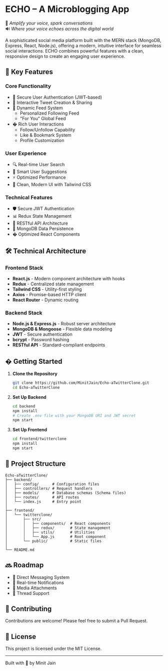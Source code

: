 # ECHO – A Microblogging App

🎯 _Amplify your voice, spark conversations_  
🔊 _Where your voice echoes across the digital world_

A sophisticated social media platform built with the MERN stack (MongoDB, Express, React, Node.js), offering a modern, intuitive interface for seamless social interactions. ECHO combines powerful features with a clean, responsive design to create an engaging user experience.

## 🚀 Key Features

### Core Functionality

- 🔐 Secure User Authentication (JWT-based)
- 📝 Interactive Tweet Creation & Sharing
- 🔄 Dynamic Feed System
  - Personalized Following Feed
  - "For You" Global Feed
- � Rich User Interactions
  - Follow/Unfollow Capability
  - Like & Bookmark System
  - Profile Customization

### User Experience

- 🔍 Real-time User Search
- 👥 Smart User Suggestions
- ⚡ Optimized Performance
- 🎨 Clean, Modern UI with Tailwind CSS

### Technical Features

- 🛡️ Secure JWT Authentication
- 📊 Redux State Management
- 🔄 RESTful API Architecture
- 💾 MongoDB Data Persistence
- � Optimized React Components

## 🛠️ Technical Architecture

### Frontend Stack

- **React.js** - Modern component architecture with hooks
- **Redux** - Centralized state management
- **Tailwind CSS** - Utility-first styling
- **Axios** - Promise-based HTTP client
- **React Router** - Dynamic routing

### Backend Stack

- **Node.js & Express.js** - Robust server architecture
- **MongoDB & Mongoose** - Flexible data modeling
- **JWT** - Secure authentication
- **bcrypt** - Password hashing
- **RESTful API** - Standard-compliant endpoints

## � Getting Started

1. **Clone the Repository**

   ```bash
   git clone https://github.com/MinitJain/Echo-aTwitterClone.git
   cd Echo-aTwitterClone
   ```

2. **Set Up Backend**

   ```bash
   cd backend
   npm install
   # Create .env file with your MongoDB URI and JWT secret
   npm start
   ```

3. **Set Up Frontend**
   ```bash
   cd frontend/twitterclone
   npm install
   npm start
   ```

## 📁 Project Structure

```
Echo-aTwitterClone/
├── backend/
│   ├── config/      # Configuration files
│   ├── controllers/ # Request handlers
│   ├── models/      # Database schemas (Schema files)
│   ├── routes/      # API routes
│   └── index.js     # Entry point
│
├── frontend/
│   └── twitterclone/
│       ├── src/
│       │   ├── components/  # React components
│       │   ├── redux/       # State management
│       │   ├── utils/       # Utilities
│       │   └── App.js       # Root component
│       └── public/          # Static files
│
└── README.md
```

## 🔜 Roadmap

- 📨 Direct Messaging System
- 🔔 Real-time Notifications
- 📎 Media Attachments
- 🧵 Thread Support

## 🤝 Contributing

Contributions are welcome! Please feel free to submit a Pull Request.

## 📄 License

This project is licensed under the MIT License.

---

Built with 💙 by Minit Jain
